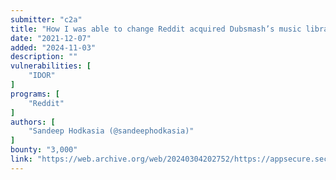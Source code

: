 ```yaml
---
submitter: "c2a"
title: "How I was able to change Reddit acquired Dubsmash’s music library sound tracks."
date: "2021-12-07"
added: "2024-11-03"
description: ""
vulnerabilities: [
    "IDOR"
]
programs: [
    "Reddit"
]
authors: [
    "Sandeep Hodkasia (@sandeephodkasia)"
]
bounty: "3,000"
link: "https://web.archive.org/web/20240304202752/https://appsecure.security/how-i-was-able-to-change-reddit-acquired-dubsmashs-music-library-sound-tracks/"
---
```




